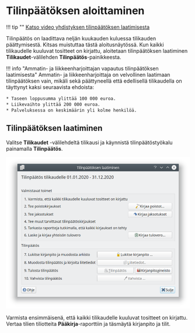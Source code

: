 # Tilinpäätöksen aloittaminen

 !!! tip ""
    [<span class="fa fa-youtube"></span> Katso video yhdistyksen tilinpäätöksen laatimisesta](https://youtu.be/YFeb9-CZF2g)   

Tilinpäätös on laadittava neljän kuukauden kuluessa tilikauden päättymisestä. Kitsas muistuttaa tästä aloitusnäytössä. Kun kaikki tilikaudelle kuuluvat tositteet on kirjattu, aloitetaan tilinpäätöksen laatiminen **Tilikaudet**-välilehden **Tilinpäätös**-painikkeesta.

!!! info "Ammatin- ja liikkeenharjoittajan vapautus tilinpäätöksen laatimisesta"
    Ammatin- ja liikkeenharjoittaja on velvollinen laatimaan tilinpäätöksen vain, mikäli sekä päättyneellä että edellisellä tilikaudella on täyttynyt kaksi seuraavista ehdoista:

    * Taseen loppusumma ylittää 100 000 euroa.
    * Liikevaihto ylittää 200 000 euroa.
    * Palveluksessa on keskimäärin yli kolme henkilöä.

## Tilinpäätöksen laatiminen

Valitse **Tilikaudet** -välilehdeltä tilikausi ja käynnistä tilinpäätöstyökalu painamalla **Tilinpäätös**.

![](tilinpaatos.png)

Varmista ensimmäisenä, että kaikki tilikaudelle kuuluvat tositteet on kirjattu. Vertaa tilien tiliotteita **Pääkirja**-raporttiin ja täsmäytä kirjanpito ja tilit.
